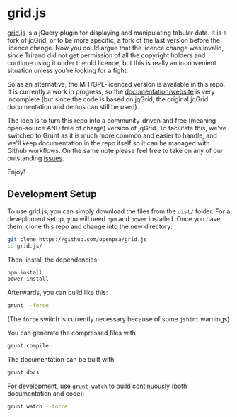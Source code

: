 grid.js
======

[grid.js](http://openpsa.github.io/grid.js/) is a jQuery plugin for displaying and manipulating tabular data. It is a fork of jqGrid, or to be more specific, a fork of the last version before the licence change. Now you could argue that the licence change was invalid, since Trirand did not get permission of all the copyright holders and continue using it under the old licence, but this is really an inconvenient situation unless you're looking for a fight.

So as an alternative, the MIT/GPL-licenced version is available in this repo. It is currently a work in progress, so  the [documentation/website](http://openpsa.github.io/grid.js/) is very incomplete (but since the code is based on jqGrid, the original jqGrid documentation and demos can still be used).

The idea is to turn this repo into a community-driven and free (meaning open-source AND free of charge) version of jqGrid. To facilitate this, we've switched to Grunt as it is much more common and easier to handle, and we'll keep documentation in the repo itself so it can be managed with Github workflows. On the same note please feel free to take on any of our outstanding [issues](https://github.com/openpsa/grid.js/issues).

Enjoy!


## Development Setup

To use grid.js, you can simply download the files from the `dist/` folder. For a deveploment setup, you will need `npm` and `bower` installed. Once you have them, clone this repo and change into the new directory:

```bash
git clone https://github.com/openpsa/grid.js
cd grid.js/
```

Then, install the dependencies:

```bash
npm install
bower install
```

Afterwards, you can build like this:

```bash
grunt --force
```

(The `force` switch is currently necessary because of some `jshint` warnings)

You can generate the compressed files with

```bash
grunt compile
```

The documentation can be built with

```bash
grunt docs
```

For development, use `grunt watch` to build continuously (both documentation and code):

```bash
grunt watch --force
```
